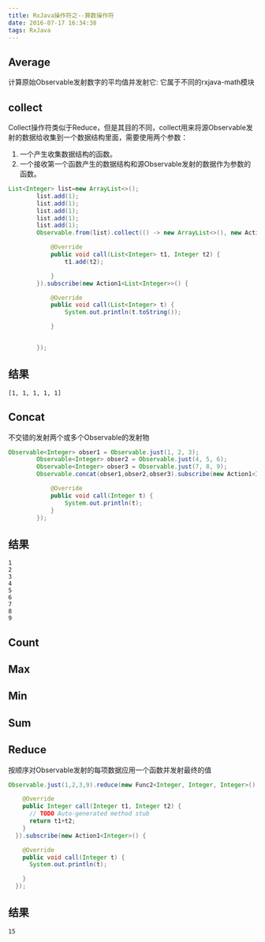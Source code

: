 ```yaml
---
title: RxJava操作符之--算数操作符
date: 2016-07-17 16:34:38
tags: RxJava
---
```

## Average
<!--more-->
计算原始Observable发射数字的平均值并发射它: 它属于不同的rxjava-math模块

## collect
Collect操作符类似于Reduce，但是其目的不同，collect用来将源Observable发射的数据给收集到一个数据结构里面，需要使用两个参数：
1.  一个产生收集数据结构的函数。
2. 一个接收第一个函数产生的数据结构和源Observable发射的数据作为参数的函数。
```java
List<Integer> list=new ArrayList<>();
		list.add(1);
		list.add(1);
		list.add(1);
		list.add(1);
		list.add(1);
		Observable.from(list).collect(() -> new ArrayList<>(), new Action2<List<Integer>, Integer>() {

			@Override
			public void call(List<Integer> t1, Integer t2) {
				t1.add(t2);

			}
		}).subscribe(new Action1<List<Integer>>() {

			@Override
			public void call(List<Integer> t) {
				System.out.println(t.toString());

			}


		});
```
## 结果
```
[1, 1, 1, 1, 1]
```
## Concat
不交错的发射两个或多个Observable的发射物
```java
Observable<Integer> obser1 = Observable.just(1, 2, 3);
        Observable<Integer> obser2 = Observable.just(4, 5, 6);
        Observable<Integer> obser3 = Observable.just(7, 8, 9);
        Observable.concat(obser1,obser2,obser3).subscribe(new Action1<Integer>() {

			@Override
			public void call(Integer t) {
				System.out.println(t);
			}
		});
```
## 结果
```
1
2
3
4
5
6
7
8
9

```
## Count
## Max
## Min
## Sum
## Reduce
按顺序对Observable发射的每项数据应用一个函数并发射最终的值
```java
Observable.just(1,2,3,9).reduce(new Func2<Integer, Integer, Integer>() {

    @Override
    public Integer call(Integer t1, Integer t2) {
      // TODO Auto-generated method stub
      return t1+t2;
    }
  }).subscribe(new Action1<Integer>() {

    @Override
    public void call(Integer t) {
      System.out.println(t);

    }
  });
```
## 结果
```
15
```
